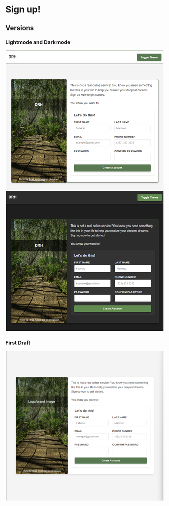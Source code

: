 # Sign up!

## Versions
### Lightmode and Darkmode
<div align="center">
  <img src="./res/demo-lightmode.png" width="500" height="auto" title="hover text">
  <img src="./res/demo-darkmode.png" width="500" height="auto" title="hover text">
</div>

### First Draft
<div align="center">
  <img src="./res/demo.png" width="500" title="hover text">
</div>
